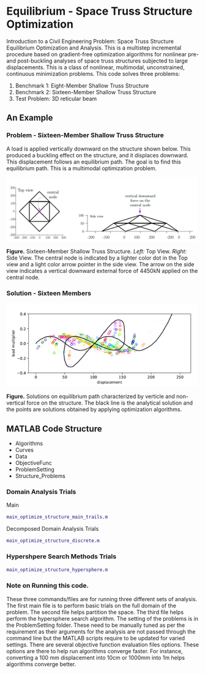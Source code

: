 # Equilibrium - Space Truss Structure Optimization 
Introduction to a Civil Engineering Problem: Space Truss Structure Equilibrium Optimization and Analysis. This is a multistep incremental procedure based on gradient-free optimization algorithms for nonlinear pre- and post-buckling analyses of space truss structures subjected to large displacements. This is a class of nonlinear, multimodal, unconstrained, continuous minimization problems. This code solves three problems:  
1. Benchmark 1: Eight-Member Shallow Truss Structure
2. Benchmark 2: Sixteen-Member Shallow Truss Structure 
3. Test Problem: 3D reticular beam 


## An Example

### Problem - Sixteen-Member Shallow Truss Structure
A load is applied vertically downward on the structure shown below. This produced a buckling effect on the structure, and it displaces downward. This displacement follows an equilibrium path. The goal is to find this equilibrium path. This is a multimodal optimization problem.

<img src="https://github.com/VarunKumarOjha/equilibrium/blob/main/imgs/sixteen_member.png" alt="drawing" width="500"/>
<!--- ![](https://github.com/VarunKumarOjha/equilibrium/blob/main/imgs/sixteen_member.png) -->

**Figure.** Sixteen-Member Shallow Truss Structure. _Left:_ Top View. _Right:_ Side View. The central node is indicated by a lighter color dot in the Top view and a light color arrow pointer in the side view. The arrow on the side view indicates a vertical downward external force of 4450kN applied on the central node.

### Solution - Sixteen Members

<img src="https://github.com/VarunKumarOjha/equilibrium/blob/main/imgs/sixteen_member_sol.png" alt="drawing" width="500"/>

**Figure.** Solutions on equilibrium path characterized by verticle and non-vertical force on the structure.  The black line is the analytical solution and the points are solutions obtained by applying optimization algorithms.

## MATLAB Code Structure

- Algorithms
- Curves
- Data
- ObjectiveFunc
- ProblemSetting
- Structure_Problems

### Domain Analysis Trials

Main
```Matlab
main_optimize_structure_main_trails.m
```
Decomposed Domain Analysis Trials
```Matlab
main_optimize_structure_discrete.m
```

### Hypershpere Search Methods Trials
```Matlab
main_optimize_structure_hypersphere.m
```
### Note on Running this code.
These three commands/files are for running three different sets of analysis. The first main file is to perform basic trials on the full domain of the problem. The second file helps partition the space. The third file helps perform the hypersphere search algorithm. The setting of the problems is in the ProblemSetting folder. These need to be manually tuned as per the requirement as their arguments for the analysis are not passed through the command line but the MATLAB scripts require to be updated for varied settings. There are several objective function evaluation files options. These options are there to help run algorithms converge faster. For instance, converting a 100 mm displacement into 10cm or 1000mm into 1m helps algorithms converge better. 


